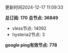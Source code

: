 更新时间2024-12-17 11:09:33

**总订阅: 170**
**总节点: 36849**
- vless节点: 14092
- hysteria2节点: 3

**google ping有效节点: 778**
